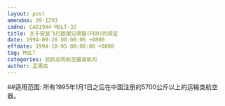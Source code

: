```yaml
---
layout: post
amendno: 39-1293
cadno: CAD1994-MULT-32
title: 关于安装飞行数据记录器(FDR)的规定
date: 1994-09-28 00:00:00 +0800
effdate: 1994-10-05 00:00:00 +0800
tag: MULT
categories: 民航总局航空器适航司
author: 孟惠民
---
```


##适用范围:
所有1995年1月1日之后在中国注册的5700公斤以上的运输类航空器。

